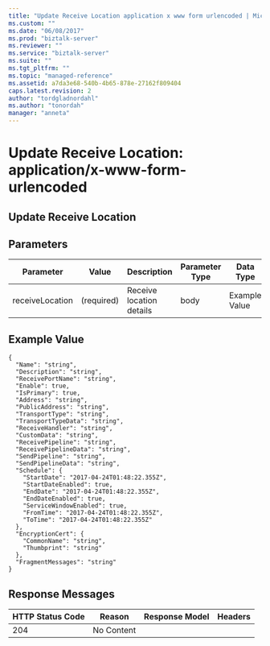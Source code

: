 ```yaml
---
title: "Update Receive Location application x www form urlencoded | Microsoft Docs"
ms.custom: ""
ms.date: "06/08/2017"
ms.prod: "biztalk-server"
ms.reviewer: ""
ms.service: "biztalk-server"
ms.suite: ""
ms.tgt_pltfrm: ""
ms.topic: "managed-reference"
ms.assetid: a7da3e68-540b-4b65-878e-27162f809404
caps.latest.revision: 2
author: "tordgladnordahl"
ms.author: "tonordah"
manager: "anneta"
---
```

# Update Receive Location: application/x-www-form-urlencoded
## Update Receive Location


Parameters
---
|Parameter|Value|Description|Parameter Type|Data Type|
|---|---|---|---|---|
|receiveLocation|(required)|Receive location details|body|Example Value|

Example Value
---
```
{
  "Name": "string",
  "Description": "string",
  "ReceivePortName": "string",
  "Enable": true,
  "IsPrimary": true,
  "Address": "string",
  "PublicAddress": "string",
  "TransportType": "string",
  "TransportTypeData": "string",
  "ReceiveHandler": "string",
  "CustomData": "string",
  "ReceivePipeline": "string",
  "ReceivePipelineData": "string",
  "SendPipeline": "string",
  "SendPipelineData": "string",
  "Schedule": {
    "StartDate": "2017-04-24T01:48:22.355Z",
    "StartDateEnabled": true,
    "EndDate": "2017-04-24T01:48:22.355Z",
    "EndDateEnabled": true,
    "ServiceWindowEnabled": true,
    "FromTime": "2017-04-24T01:48:22.355Z",
    "ToTime": "2017-04-24T01:48:22.355Z"
  },
  "EncryptionCert": {
    "CommonName": "string",
    "Thumbprint": "string"
  },
  "FragmentMessages": "string"
}
```

Response Messages
---
|HTTP Status Code|Reason|Response Model|Headers|
|---|---|---|---|
|204|No Content|||
